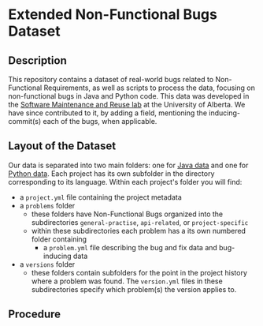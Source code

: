 
# Extended Non-Functional Bugs Dataset

## Description
This repository contains a dataset of real-world bugs related to Non-Functional Requirements, as well as scripts to process the data, focusing on non-functional bugs in Java and Python code. This data was developed in the [Software Maintenance and Reuse lab](https://sarahnadi.org/smr/) at the University of Alberta. We have since contributed to it, by adding a field, mentioning the inducing-commit(s) each of the bugs, when applicable.

## Layout of the Dataset 

Our data is separated into two main folders: one for [Java data](/java-data) and one for [Python data](/py-data).
Each project has its own subfolder in the directory corresponding to its language. Within each project's folder you will find:

- a `project.yml` file containing the project metadata
- a `problems` folder 
    - these folders have Non-Functional Bugs organized into the subdirectories `general-practise`, `api-related`, or `project-specific`
    - within these subdirectories each problem has a its own numbered folder containing
        - a `problem.yml` file describing the bug and fix data and bug-inducing data
- a `versions` folder
    - these folders contain subfolders for the point in the project history where a problem was found. The `version.yml` files in these subdirectories specify which problem(s) the version applies to.

## Procedure

        

